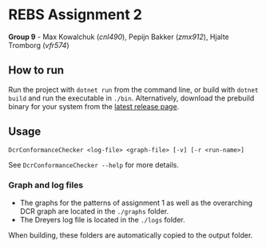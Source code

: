 # REBS Assignment 2

**Group 9** - Max Kowalchuk (*cnl490*), Pepijn Bakker (*zmx912*), Hjalte Tromborg (*vfr574*) 

## How to run
Run the project with `dotnet run` from the command line, or build with `dotnet build` and run the executable in `./bin`.
Alternatively, download the prebuild binary for your system from the [latest release page](https://github.com/peppidesu/rebs-assignment-2/releases/tag/latest).

## Usage
```
DcrConformanceChecker <log-file> <graph-file> [-v] [-r <run-name>]
```
See `DcrConformanceChecker --help` for more details.

### Graph and log files
- The graphs for the patterns of assignment 1 as well as the overarching DCR graph are located in the `./graphs` folder.
- The Dreyers log file is located in the `./logs` folder.

When building, these folders are automatically copied to the output folder.
